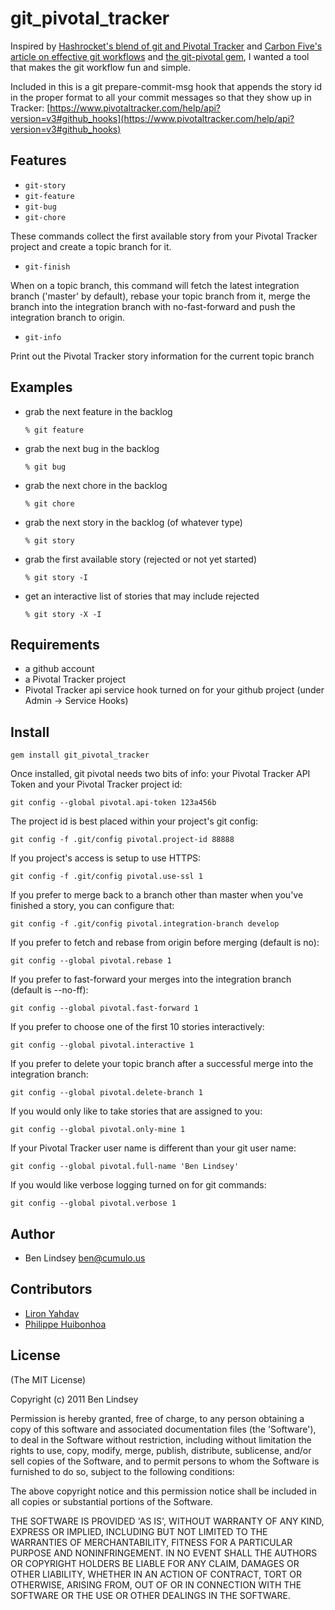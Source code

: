 git_pivotal_tracker
===========

Inspired by [Hashrocket's blend of git and Pivotal Tracker](http://reinh.com/blog/2009/03/02/a-git-workflow-for-agile-teams.html) and [Carbon Five's article on effective git workflows](http://blog.carbonfive.com/2010/11/01/integrating-topic-branches-in-git/) and [the git-pivotal gem](https://github.com/trydionel/git-pivotal), I wanted a tool that makes the git workflow fun and simple.

Included in this is a git prepare-commit-msg hook that appends the story id in the proper format to all your commit messages so that they show up in Tracker:
[https://www.pivotaltracker.com/help/api?version=v3#github_hooks](https://www.pivotaltracker.com/help/api?version=v3#github_hooks)

Features
--------

* `git-story`
* `git-feature`
* `git-bug`
* `git-chore`

These commands collect the first available story from your Pivotal Tracker project and create a topic branch for it.

* `git-finish`

When on a topic branch, this command will fetch the latest integration branch ('master' by default), rebase your topic branch from it, merge the branch into the integration branch with no-fast-forward and push the integration branch to origin.

* `git-info`

Print out the Pivotal Tracker story information for the current topic branch

Examples
--------

* grab the next feature in the backlog

  `% git feature`

* grab the next bug in the backlog

  `% git bug`

* grab the next chore in the backlog

  `% git chore`

* grab the next story in the backlog (of whatever type)

  `% git story`

* grab the first available story (rejected or not yet started)

  `% git story -I`

* get an interactive list of stories that may include rejected 

  `% git story -X -I`

Requirements
------------

* a github account
* a Pivotal Tracker project
* Pivotal Tracker api service hook turned on for your github project (under Admin -> Service Hooks)

Install
-------

``gem install git_pivotal_tracker``

Once installed, git pivotal needs two bits of info: your Pivotal Tracker API Token and your Pivotal Tracker project id:

``git config --global pivotal.api-token 123a456b``

The project id is best placed within your project's git config:

``git config -f .git/config pivotal.project-id 88888``

If you project's access is setup to use HTTPS:

``git config -f .git/config pivotal.use-ssl 1``

If you prefer to merge back to a branch other than master when you've finished a story, you can configure that:

``git config -f .git/config pivotal.integration-branch develop``

If you prefer to fetch and rebase from origin before merging (default is no):

``git config --global pivotal.rebase 1``

If you prefer to fast-forward your merges into the integration branch (default is --no-ff):

``git config --global pivotal.fast-forward 1``

If you prefer to choose one of the first 10 stories interactively:

``git config --global pivotal.interactive 1``

If you prefer to delete your topic branch after a successful merge into the integration branch:

``git config --global pivotal.delete-branch 1``

If you would only like to take stories that are assigned to you:

``git config --global pivotal.only-mine 1``

If your Pivotal Tracker user name is different than your git user name:

``git config --global pivotal.full-name 'Ben Lindsey'``

If you would like verbose logging turned on for git commands:

``git config --global pivotal.verbose 1``

Author
------

* Ben Lindsey <ben@cumulo.us>

Contributors
------

* [Liron Yahdav](https://github.com/lyahdav)
* [Philippe Huibonhoa](https://github.com/phuibonhoa)

License
-------

(The MIT License)

Copyright (c) 2011 Ben Lindsey

Permission is hereby granted, free of charge, to any person obtaining
a copy of this software and associated documentation files (the
'Software'), to deal in the Software without restriction, including
without limitation the rights to use, copy, modify, merge, publish,
distribute, sublicense, and/or sell copies of the Software, and to
permit persons to whom the Software is furnished to do so, subject to
the following conditions:

The above copyright notice and this permission notice shall be
included in all copies or substantial portions of the Software.

THE SOFTWARE IS PROVIDED 'AS IS', WITHOUT WARRANTY OF ANY KIND,
EXPRESS OR IMPLIED, INCLUDING BUT NOT LIMITED TO THE WARRANTIES OF
MERCHANTABILITY, FITNESS FOR A PARTICULAR PURPOSE AND NONINFRINGEMENT.
IN NO EVENT SHALL THE AUTHORS OR COPYRIGHT HOLDERS BE LIABLE FOR ANY
CLAIM, DAMAGES OR OTHER LIABILITY, WHETHER IN AN ACTION OF CONTRACT,
TORT OR OTHERWISE, ARISING FROM, OUT OF OR IN CONNECTION WITH THE
SOFTWARE OR THE USE OR OTHER DEALINGS IN THE SOFTWARE.
